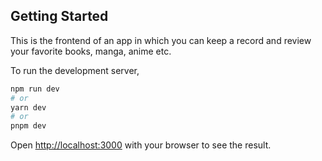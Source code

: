 ## Getting Started
This is the frontend of an app in which you can keep a record and review your favorite books, manga, anime etc.

To run the development server,

```bash
npm run dev
# or
yarn dev
# or
pnpm dev
```

Open [http://localhost:3000](http://localhost:3000) with your browser to see the result.